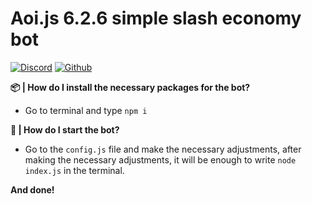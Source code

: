 # Aoi.js 6.2.6 simple slash economy bot

[![Discord](https://img.shields.io/badge/Discord-%235865F2.svg?style=for-the-badge&logo=discord&logoColor=white)](https://discord.gg/nsmrMVj26k) [![Github](https://img.shields.io/badge/github-%23121011.svg?style=for-the-badge&logo=github&logoColor=white)](https://github.com/Aquademon/Aoi.js-6.2.6-Simple-Slash-Economy-Bot/)

**📦 | How do I install the necessary packages for the bot?**

- Go to terminal and type `npm i`

**🚀 | How do I start the bot?**

- Go to the `config.js` file and make the necessary adjustments, after making the necessary adjustments, it will be enough to write `node index.js` in the terminal.

**And done!**
